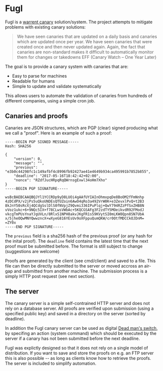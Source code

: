# Fugl

Fugl is a [warrent canary](https://en.wikipedia.org/wiki/Warrant_canary) solution/system.
The project attempts to mitigate problems with existing canary solutions:

> We have seen canaries that are updated on a daily basis and canaries which are updated once per year.
> We have seen canaries that were created once and then never updated again.
> Again, the fact that canaries are non-standard makes it difficult to automatically monitor them for changes or takedowns
> EFF (Canary Watch – One Year Later)

The goal is to provide a canary system with canaries that are:

- Easy to parse for machines
- Readable for humans
- Simple to update and validate systematically

This allows users to automate the validation of canaries from hundreds of different companies, using a simple cron job.

## Canaries and proofs

Canaries are JSON structures, which are PGP (clear) signed producing what we call a "proof". Here is an example of such a proof:

```
-----BEGIN PGP SIGNED MESSAGE-----
Hash: SHA256

{
    "version": 0,
    "message": "",
    "previous": "e3b0c44298fc1c149afbf4c8996fb92427ae41e4649b934ca495991b7852b855",
    "deadline": "2017-05-16T18:42:42+02:00",
    "nonce": "RZdfJucHRpqRqQWrnsgExwl34oHm7Xho"
}
-----BEGIN PGP SIGNATURE-----

wsBcBAEBCAAQBQJYl1YCCRDp9yD8LUOi4gAAfUYIAInOhmxpqDe8BoOM2fFmNnhp
4zDCdPX/v2jPs5uQkoUNDEsQTUZoin6AwO4qRo3a492VrW0K+e3ZevxlPvQ+t2B3
8kJnY50sRcXj4QCdgSslDlS0fNVpjZ9Qvmi336IPuPlqj+QwY794RZzPfSxZHB8N
vVoz1ukc+6+9NQc5IX+f78CLwsVWbAc+5KQCGSAFg3F2zdTY5MOeikvdR92FModJ
vkcgTmPUsYnaYJgUVLn/8RlxS1NPH8akvJKgFR1sS9KVytSI0mLKW8Qpn8SN7UbA
x/5jheOQwMNYQwwzncX+wXyeG816YEsUv9oXFppuQumQKW/cr0OtfMDCCkOJDnM=
=ZY0x
-----END PGP SIGNATURE-----
```

The `previous` field is a sha256 hash of the previous proof (or any hash for the inital proof). The `deadline` field contains the latest time that the next proof must be submitted before. The format is still subject to change (suggestions are welcome)

Proofs are generated by the client (see cmd/client) and saved to a file. This file can then be directly submitted to the server or moved accross an air-gap and submitted from another machine. The submission process is a simply HTTP post request (see next section).

## The server

The canary server is a simple self-contrained HTTP server and does not rely on a database server.
All proofs are verified upon submission (using a specified public key) and saved in a directory on the server (sorted by deadline).

In addition the Fugl canary server can be used as digital [Dead man's switch](https://en.wikipedia.org/wiki/Dead_man's_switch), by specifing an action (system command) which should be executed by the server if a canary has not been submitted before the next deadline.

Fugl was explictly designed so that it does not rely on a single model of distribution. If you want to save and store the proofs on e.g. an FTP server this is also possible -- as long as clients know how to retrieve the proofs. The server is included to simplify automation.
